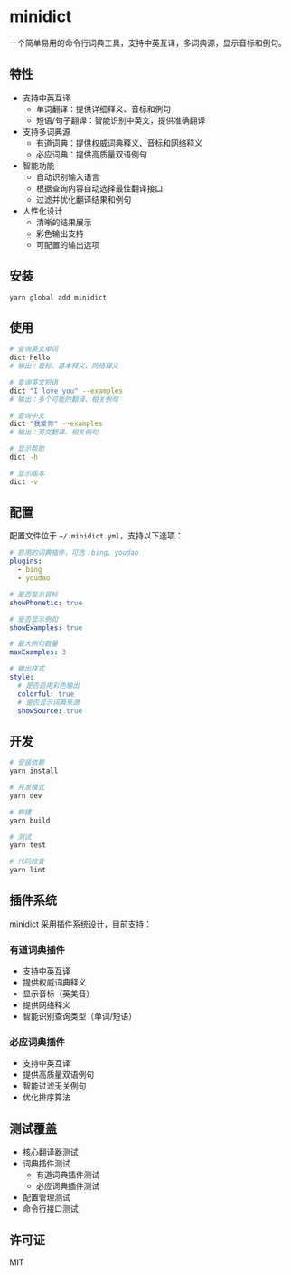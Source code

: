 # minidict

一个简单易用的命令行词典工具，支持中英互译，多词典源，显示音标和例句。

## 特性

- 支持中英互译
  - 单词翻译：提供详细释义、音标和例句
  - 短语/句子翻译：智能识别中英文，提供准确翻译
- 支持多词典源
  - 有道词典：提供权威词典释义、音标和网络释义
  - 必应词典：提供高质量双语例句
- 智能功能
  - 自动识别输入语言
  - 根据查询内容自动选择最佳翻译接口
  - 过滤并优化翻译结果和例句
- 人性化设计
  - 清晰的结果展示
  - 彩色输出支持
  - 可配置的输出选项

## 安装

```bash
yarn global add minidict
```

## 使用

```bash
# 查询英文单词
dict hello
# 输出：音标、基本释义、网络释义

# 查询英文短语
dict "I love you" --examples
# 输出：多个可能的翻译、相关例句

# 查询中文
dict "我爱你" --examples
# 输出：英文翻译、相关例句

# 显示帮助
dict -h

# 显示版本
dict -v
```

## 配置

配置文件位于 `~/.minidict.yml`，支持以下选项：

```yaml
# 启用的词典插件，可选：bing、youdao
plugins:
  - bing
  - youdao

# 是否显示音标
showPhonetic: true

# 是否显示例句
showExamples: true

# 最大例句数量
maxExamples: 3

# 输出样式
style:
  # 是否启用彩色输出
  colorful: true
  # 是否显示词典来源
  showSource: true
```

## 开发

```bash
# 安装依赖
yarn install

# 开发模式
yarn dev

# 构建
yarn build

# 测试
yarn test

# 代码检查
yarn lint
```

## 插件系统

minidict 采用插件系统设计，目前支持：

### 有道词典插件
- 支持中英互译
- 提供权威词典释义
- 显示音标（英美音）
- 提供网络释义
- 智能识别查询类型（单词/短语）

### 必应词典插件
- 支持中英互译
- 提供高质量双语例句
- 智能过滤无关例句
- 优化排序算法

## 测试覆盖

- 核心翻译器测试
- 词典插件测试
  - 有道词典插件测试
  - 必应词典插件测试
- 配置管理测试
- 命令行接口测试

## 许可证

MIT

